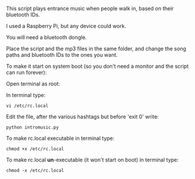This script plays entrance music when people walk in, based on their bluetooth IDs.  

I used a Raspberry Pi, but any device could work.

You will need a bluetooth dongle.

Place the script and the mp3 files in the same folder, and change the song paths
and bluetooth IDs to the ones you want.

To make it start on system boot (so you don't need a monitor and the script can 
run forever):
    
Open terminal as root:

In terminal type: 

    vi /etc/rc.local
    
Edit the file, after the various hashtags but before 'exit 0' write:

    python intromusic.py
    
To make rc.local executable in terminal type:

    chmod +x /etc/rc.local
    
To make rc.local **un**-executable (it won't start on boot) in terminal type:

    chmod -x /etc/rc.local

